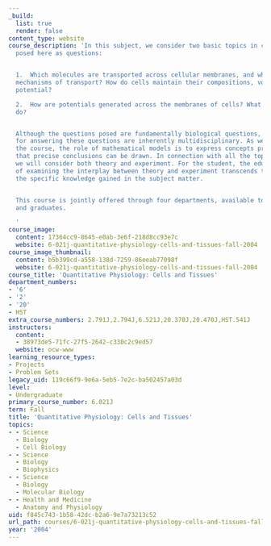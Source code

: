 ```yaml
---
_build:
  list: true
  render: false
content_type: website
course_description: 'In this subject, we consider two basic topics in cellular biophysics,
  posed here as questions:


  1.  Which molecules are transported across cellular membranes, and what are the
  mechanisms of transport? How do cells maintain their compositions, volume, and membrane
  potential?

  2.  How are potentials generated across the membranes of cells? What do these potentials
  do?


  Although the questions posed are fundamentally biological questions, the methods
  for answering these questions are inherently multidisciplinary. As we will see throughout
  the course, the role of mathematical models is to express concepts precisely enough
  that precise conclusions can be drawn. In connection with all the topics covered,
  we will consider both theory and experiment. For the student, the educational value
  of examining the interplay between theory and experiment transcends the value of
  the specific knowledge gained in the subject matter.


  This course is jointly offered through four departments, available to both undergraduates
  and graduates.

  '
course_image:
  content: 17364cc9-8645-e0ab-3e6f-218d8cc93e7c
  website: 6-021j-quantitative-physiology-cells-and-tissues-fall-2004
course_image_thumbnail:
  content: b5b399cd-a558-138d-7259-86eeab77098f
  website: 6-021j-quantitative-physiology-cells-and-tissues-fall-2004
course_title: 'Quantitative Physiology: Cells and Tissues'
department_numbers:
- '6'
- '2'
- '20'
- HST
extra_course_numbers: 2.791J,2.794J,6.521J,20.370J,20.470J,HST.541J
instructors:
  content:
  - 38973de5-71fc-27f5-2642-c330c2c9ed57
  website: ocw-www
learning_resource_types:
- Projects
- Problem Sets
legacy_uid: 119c66f9-9e6a-5eb5-7e2c-ba502457a03d
level:
- Undergraduate
primary_course_number: 6.021J
term: Fall
title: 'Quantitative Physiology: Cells and Tissues'
topics:
- - Science
  - Biology
  - Cell Biology
- - Science
  - Biology
  - Biophysics
- - Science
  - Biology
  - Molecular Biology
- - Health and Medicine
  - Anatomy and Physiology
uid: f845c743-1b58-42dc-b2a6-9e7a73213c52
url_path: courses/6-021j-quantitative-physiology-cells-and-tissues-fall-2004
year: '2004'
---
```

